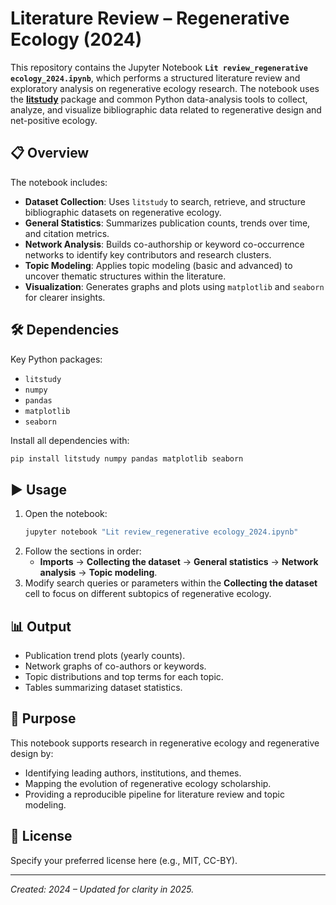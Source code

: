 # Literature Review – Regenerative Ecology (2024)

This repository contains the Jupyter Notebook **`Lit review_regenerative ecology_2024.ipynb`**, which performs a structured literature review and exploratory analysis on regenerative ecology research. The notebook uses the [**litstudy**](https://pypi.org/project/litstudy/) package and common Python data-analysis tools to collect, analyze, and visualize bibliographic data related to regenerative design and net-positive ecology.

## 📋 Overview
The notebook includes:
- **Dataset Collection**: Uses `litstudy` to search, retrieve, and structure bibliographic datasets on regenerative ecology.
- **General Statistics**: Summarizes publication counts, trends over time, and citation metrics.
- **Network Analysis**: Builds co-authorship or keyword co-occurrence networks to identify key contributors and research clusters.
- **Topic Modeling**: Applies topic modeling (basic and advanced) to uncover thematic structures within the literature.
- **Visualization**: Generates graphs and plots using `matplotlib` and `seaborn` for clearer insights.

## 🛠️ Dependencies
Key Python packages:
- `litstudy`
- `numpy`
- `pandas`
- `matplotlib`
- `seaborn`

Install all dependencies with:
```bash
pip install litstudy numpy pandas matplotlib seaborn
```

## ▶️ Usage
1. Open the notebook:
   ```bash
   jupyter notebook "Lit review_regenerative ecology_2024.ipynb"
   ```
2. Follow the sections in order:
   - **Imports** → **Collecting the dataset** → **General statistics** → **Network analysis** → **Topic modeling**.
3. Modify search queries or parameters within the **Collecting the dataset** cell to focus on different subtopics of regenerative ecology.

## 📊 Output
- Publication trend plots (yearly counts).
- Network graphs of co-authors or keywords.
- Topic distributions and top terms for each topic.
- Tables summarizing dataset statistics.

## 🌿 Purpose
This notebook supports research in regenerative ecology and regenerative design by:
- Identifying leading authors, institutions, and themes.
- Mapping the evolution of regenerative ecology scholarship.
- Providing a reproducible pipeline for literature review and topic modeling.

## 📄 License
Specify your preferred license here (e.g., MIT, CC-BY).

---
*Created: 2024 – Updated for clarity in 2025.*
